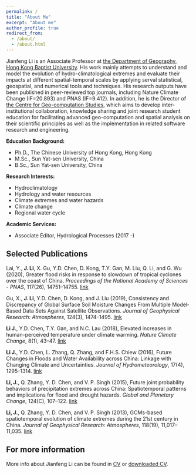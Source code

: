 ```yaml
---
permalink: /
title: "About Me"
excerpt: "About me"
author_profile: true
redirect_from: 
  - /about/
  - /about.html
---
```


Jianfeng Li is an Associate Professor at [the Department of Geography, Hong Kong Baptist University](https://geog.hkbu.edu.hk/). His work mainly attempts to understand and model the evolution of hydro-climatological extremes and evaluate their impacts at different spatial-temporal scales by applying serval statistical, geospatial, and numerical tools and techniques. His research outputs have been published in peer-reviewed top journals, including Nature Climate Change (IF=20.893) and PNAS (IF=9.412). In addition, he is the Director of [the Centre for Geo-computation Studies](http://cgs.hkbu.edu.hk/), which aims to develop inter-institutional collaboration, knowledge sharing and joint research student education for facilitating advanced geo-computation and spatial analysis on their scientific principles as well as the implementation in related software research and engineering. 


<b>Education Background:</b>
* Ph.D., The Chinese University of Hong Kong, Hong Kong
* M.Sc., Sun Yat-sen University, China
* B.Sc., Sun Yat-sen University, China


<b>Research Interests:</b>
* Hydroclimatology
* Hydrology and water resources
* Climate extremes and water hazards
* Climate change
* Regional water cycle


<b>Academic Services:</b>
* Associate Editor, Hydrological Processes (2017 -)


## Selected Publications
Lai, Y., **J. Li**, X. Gu, Y.D. Chen, D. Kong, T.Y. Gan, M. Liu, Q. Li, and G. Wu (2020), Greater flood risks in response to slowdown of tropical cyclones over the coast of China. *Proceedings of the National Academy of Sciences - PNAS*, 117(26), 14751–14755. [link](https://doi.org/10.1073/pnas.1918987117)

Gu, X., **J. Li**, Y.D. Chen, D. Kong, and J. Liu (2019), Consistency and Discrepancy of Global Surface Soil Moisture Changes From Multiple Model‐Based Data Sets Against Satellite Observations. *Journal of Geophysical Research: Atmospheres*, 124(3), 1474–1495. [link](https://doi.org/10.1029/2018JD029304)

**Li J.**, Y.D. Chen, T.Y. Gan, and N.C. Lau (2018), Elevated increases in human-perceived temperature under climate warming. *Nature Climate Change*, 8(1), 43–47. [link](https://doi.org/10.1038/s41558-017-0036-2)

**Li J.**, Y.D. Chen, L. Zhang, Q. Zhang, and F.H.S. Chiew (2016), Future Changes in Floods and Water Availability across China: Linkage with Changing Climate and Uncertainties. *Journal of Hydrometeorology*, 17(4), 1295–1314. [link](https://doi.org/10.1175/JHM-D-15-0074.1)

**Li, J.**, Q. Zhang, Y. D. Chen, and V. P. Singh (2015), Future joint probability behaviors of precipitation extremes across China: Spatiotemporal patterns and implications for flood and drought hazards. *Global and Planetary Change*, 124(C), 107–122. [link](https://doi.org/10.1016/j.gloplacha.2014.11.012)

**Li, J.**, Q. Zhang, Y. D. Chen, and V. P. Singh (2013), GCMs-based spatiotemporal evolution of climate extremes during the 21st century in China. *Journal of Geophysical Research: Atmospheres*, 118(19), 11,017–11,035. [link](https://doi.org/10.1002/jgrd.50851)


## For more information
More info about Jianfeng Li can be found in [CV]() or [downloaded CV]().
